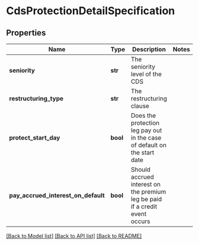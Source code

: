 # CdsProtectionDetailSpecification

## Properties
Name | Type | Description | Notes
------------ | ------------- | ------------- | -------------
**seniority** | **str** | The seniority level of the CDS | 
**restructuring_type** | **str** | The restructuring clause | 
**protect_start_day** | **bool** | Does the protection leg pay out in the case of default on the start date | 
**pay_accrued_interest_on_default** | **bool** | Should accrued interest on the premium leg be paid if a credit event occurs | 

[[Back to Model list]](../README.md#documentation-for-models) [[Back to API list]](../README.md#documentation-for-api-endpoints) [[Back to README]](../README.md)


